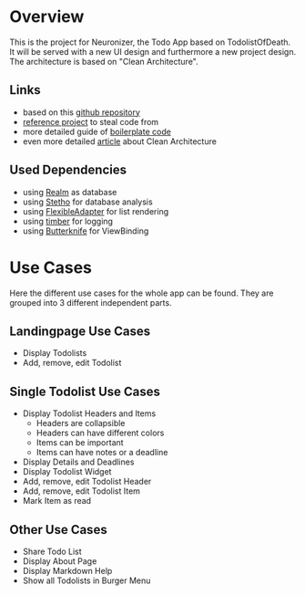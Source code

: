 # Overview

This is the project for Neuronizer, the Todo App based on TodolistOfDeath.
It will be served with a new UI design and furthermore a new project design.
The architecture is based on "Clean Architecture".

## Links

* based on this [github repository](https://github.com/dmilicic/Android-Clean-Boilerplate)
* [reference project](https://github.com/dmilicic/android-clean-sample-app) to steal code from
* more detailed guide of [boilerplate code](https://medium.com/@dmilicic/a-detailed-guide-on-developing-android-apps-using-the-clean-architecture-pattern-d38d71e94029)
* even more detailed [article](https://fernandocejas.com/2014/09/03/architecting-android-the-clean-way/) about Clean Architecture

## Used Dependencies
* using [Realm](https://realm.io/docs/java/latest/) as database
* using [Stetho](https://github.com/uPhyca/stetho-realm) for database analysis
* using [FlexibleAdapter](https://github.com/davideas/FlexibleAdapter) for list rendering
* using [timber](https://github.com/JakeWharton/timber) for logging
* using [Butterknife](http://jakewharton.github.io/butterknife/) for ViewBinding

# Use Cases
Here the different use cases for the whole app can be found. 
They are grouped into 3 different independent parts.

## Landingpage Use Cases

* Display Todolists
* Add, remove, edit Todolist

## Single Todolist Use Cases

* Display Todolist Headers and Items
    * Headers are collapsible
    * Headers can have different colors
    * Items can be important
    * Items can have notes or a deadline
* Display Details and Deadlines
* Display Todolist Widget 
* Add, remove, edit Todolist Header
* Add, remove, edit Todolist Item
* Mark Item as read

## Other Use Cases

* Share Todo List
* Display About Page
* Display Markdown Help
* Show all Todolists in Burger Menu